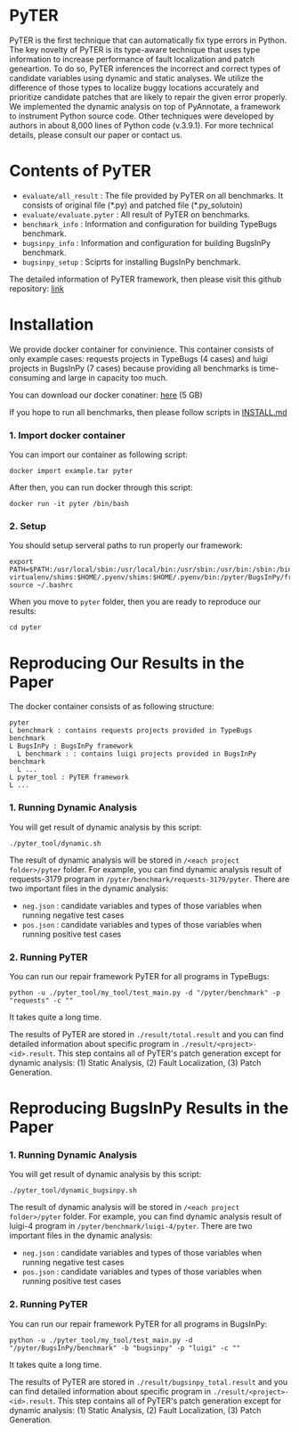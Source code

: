 # PyTER

PyTER is the first technique that can automatically fix type errors in Python.
The key novelty of PyTER is its type-aware technique that uses type information to increase performance of fault localization and patch geneartion.
To do so, PyTER inferences the incorrect and correct types of candidate variables using dynamic and static analyses.
We utilize the difference of those types to localize buggy locations accurately and prioritize candidate patches that are likely to repair the given error properly.
We implemented the dynamic analysis on top of PyAnnotate, a framework to instrument Python source code.
Other techniques were developed by authors in about 8,000 lines of Python code (v.3.9.1).
For more technical details, please consult our paper or contact us.

# Contents of PyTER

* `evaluate/all_result` : The file provided by PyTER on all benchmarks. It consists of original file (\*.py) and patched file (\*.py_solutoin)
* `evaluate/evaluate.pyter` : All result of PyTER on benchmarks. 
* `benchmark_info` : Information and configuration for building TypeBugs benchmark.
* `bugsinpy_info` : Information and configuration for building BugsInPy benchmark.
* `bugsinpy_setup` : Sciprts for installing BugsInPy benchmark.

The detailed information of PyTER framework, then please visit this github repository: [link](https://github.com/kupl/pyter_tool)

# Installation

We provide docker container for convinience.
This container consists of only example cases: requests projects in TypeBugs (4 cases) and luigi projects in BugsInPy (7 cases) because providing all benchmarks is time-consuming and large in capacity too much.

You can download our docker conatiner: [here](https://doi.org/10.6084/m9.figshare.20448573.v1) (5 GB)

If you hope to run all benchmarks, then please follow scripts in [INSTALL.md](/INSTALL.md)

### 1. Import docker container

You can import our container as following script:

```
docker import example.tar pyter
```

After then, you can run docker through this script:

```
docker run -it pyter /bin/bash
```

### 2. Setup

You should setup serveral paths to run properly our framework:

```
export PATH=$PATH:/usr/local/sbin:/usr/local/bin:/usr/sbin:/usr/bin:/sbin:/bin:$HOME/.pyenv/plugins/pyenv-virtualenv/shims:$HOME/.pyenv/shims:$HOME/.pyenv/bin:/pyter/BugsInPy/framework/bin
source ~/.bashrc
```

When you move to `pyter` folder, then you are ready to reproduce our results:

```
cd pyter
```

# Reproducing Our Results in the Paper

The docker container consists of as following structure:

```
pyter
L benchmark : contains requests projects provided in TypeBugs benchmark
L BugsInPy : BugsInPy framework
  L benchmark : : contains luigi projects provided in BugsInPy benchmark
  L ...
L pyter_tool : PyTER framework
L ...
```

### 1. Running Dynamic Analysis

You will get result of dynamic analysis by this script:

```
./pyter_tool/dynamic.sh
```

The result of dynamic analysis will be stored in `/<each project folder>/pyter` folder.
For example, you can find dynamic analysis result of requests-3179 program in `/pyter/benchmark/requests-3179/pyter`.
There are two important files in the dynamic analysis:

* `neg.json` : candidate variables and types of those variables when running negative test cases 
* `pos.json` : candidate variables and types of those variables when running positive test cases

### 2. Running PyTER

You can run our repair framework PyTER for all programs in TypeBugs:

```
python -u ./pyter_tool/my_tool/test_main.py -d "/pyter/benchmark" -p "requests" -c "" 
```

It takes quite a long time.

The results of PyTER are stored in `./result/total.result` and you can find detailed information about specific program in `./result/<project>-<id>.result`.
This step contains all of PyTER's patch generation except for dynamic analysis: (1) Static Analysis, (2) Fault Localization, (3) Patch Generation.

# Reproducing BugsInPy Results in the Paper

### 1. Running Dynamic Analysis

You will get result of dynamic analysis by this script:

```
./pyter_tool/dynamic_bugsinpy.sh
```

The result of dynamic analysis will be stored in `/<each project folder>/pyter` folder.
For example, you can find dynamic analysis result of luigi-4 program in `/pyter/benchmark/luigi-4/pyter`.
There are two important files in the dynamic analysis:

* `neg.json` : candidate variables and types of those variables when running negative test cases 
* `pos.json` : candidate variables and types of those variables when running positive test cases

### 2. Running PyTER

You can run our repair framework PyTER for all programs in BugsInPy:

```
python -u ./pyter_tool/my_tool/test_main.py -d "/pyter/BugsInPy/benchmark" -b "bugsinpy" -p "luigi" -c "" 
```

It takes quite a long time.

The results of PyTER are stored in `./result/bugsinpy_total.result` and you can find detailed information about specific program in `./result/<project>-<id>.result`.
This step contains all of PyTER's patch generation except for dynamic analysis: (1) Static Analysis, (2) Fault Localization, (3) Patch Generation.
